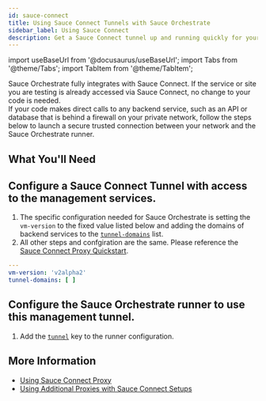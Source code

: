 ```yaml
---
id: sauce-connect
title: Using Sauce Connect Tunnels with Sauce Orchestrate
sidebar_label: Using Sauce Connect
description: Get a Sauce Connect tunnel up and running quickly for your Sauce Orchestrate tests.
---
```


import useBaseUrl from '@docusaurus/useBaseUrl';
import Tabs from '@theme/Tabs';
import TabItem from '@theme/TabItem';

Sauce Orchestrate fully integrates with Sauce Connect. If the service or site you are testing is already accessed via Sauce Connect, no change to your code is needed.  
If your code makes direct calls to any backend service, such as an API or database that is behind a firewall on your private network, follow the steps below to launch a secure trusted connection between your network and the Sauce Orchestrate runner.


## What You'll Need


## Configure a Sauce Connect Tunnel with access to the management services.

1.  The specific configuration needed for Sauce Orchestrate is setting the `vm-version` to the fixed value listed below and adding the domains of backend services to the [`tunnel-domains`](/dev/cli/sauce-connect-proxy/#--tunnel-domains) list.
2.  All other steps and confgiration are the same. Please reference the [Sauce Connect Proxy Quickstart](/secure-connections/sauce-connect/quickstart/). 


```yaml
---
vm-version: 'v2alpha2'
tunnel-domains: [ ]
```

## Configure the Sauce Orchestrate runner to use this management tunnel.

1. Add the [`tunnel`](/secure-connections/orchestrate/saucectl-configuration/#tunnel) key to the runner configuration.


## More Information

- [Using Sauce Connect Proxy](/secure-connections/sauce-connect)
- [Using Additional Proxies with Sauce Connect Setups](/secure-connections/sauce-connect/setup-configuration/additional-proxies)